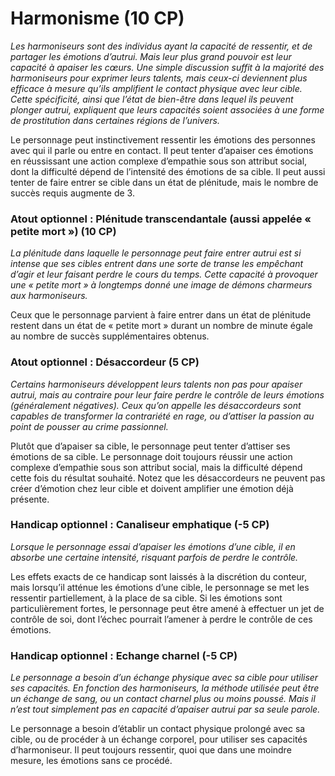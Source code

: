 # Harmonisme (10 CP)
*Les harmoniseurs sont des individus ayant la capacité de ressentir, et de partager les émotions d’autrui. Mais leur plus grand pouvoir est leur capacité à apaiser les cœurs. Une simple discussion suffit à la majorité des harmoniseurs pour exprimer leurs talents, mais ceux-ci deviennent plus efficace à mesure qu’ils amplifient le contact physique avec leur cible. Cette spécificité, ainsi que l’état de bien-être dans lequel ils peuvent plonger autrui, expliquent que leurs capacités soient associées à une forme de prostitution dans certaines régions de l’univers.*

Le personnage peut instinctivement ressentir les émotions des personnes avec qui il parle ou entre en contact. Il peut tenter d’apaiser ces émotions en réussissant une action complexe d’empathie sous son attribut social, dont la difficulté dépend de l’intensité des émotions de sa cible. Il peut aussi tenter de faire entrer se cible dans un état de plénitude, mais le nombre de succès requis augmente de 3.

### Atout optionnel : Plénitude transcendantale (aussi appelée « petite mort ») (10 CP)
*La plénitude dans laquelle le personnage peut faire entrer autrui est si intense que ses cibles entrent dans une sorte de transe les empêchant d’agir et leur faisant perdre le cours du temps. Cette capacité à provoquer une « petite mort » à longtemps donné une image de démons charmeurs aux harmoniseurs.*

Ceux que le personnage parvient à faire entrer dans un état de plénitude restent dans un état de « petite mort » durant un nombre de minute égale au nombre de succès supplémentaires obtenus. 

### Atout optionnel : Désaccordeur (5 CP)
*Certains harmoniseurs développent leurs talents non pas pour apaiser autrui, mais au contraire pour leur faire perdre le contrôle de leurs émotions (généralement négatives). Ceux qu’on appelle les désaccordeurs sont capables de transformer la contrariété en rage, ou d’attiser la passion au point de pousser au crime passionnel.*

Plutôt que d’apaiser sa cible, le personnage peut tenter d’attiser ses émotions de sa cible. Le personnage doit toujours réussir une action complexe d’empathie sous son attribut social, mais la difficulté dépend cette fois du résultat souhaité. Notez que les désaccordeurs ne peuvent pas créer d’émotion chez leur cible et doivent amplifier une émotion déjà présente.

### Handicap optionnel : Canaliseur emphatique (-5 CP)
*Lorsque le personnage essai d’apaiser les émotions d’une cible, il en absorbe une certaine intensité, risquant parfois de perdre le contrôle.*

Les effets exacts de ce handicap sont laissés à la discrétion du conteur, mais lorsqu’il atténue les émotions d’une cible, le personnage se met les ressentir partiellement, à la place de sa cible. Si les émotions sont particulièrement fortes, le personnage peut être amené à effectuer un jet de contrôle de soi, dont l’échec pourrait l’amener à perdre le contrôle de ces émotions.

### Handicap optionnel : Echange charnel (-5 CP)
*Le personnage a besoin d’un échange physique avec sa cible pour utiliser ses capacités. En fonction des harmoniseurs, la méthode utilisée peut être un échange de sang, ou un contact charnel plus ou moins poussé. Mais il n’est tout simplement pas en capacité d’apaiser autrui par sa seule parole.*

Le personnage a besoin d’établir un contact physique prolongé avec sa cible, ou de procéder à un échange corporel, pour utiliser ses capacités d’harmoniseur. Il peut toujours ressentir, quoi que dans une moindre mesure, les émotions sans ce procédé.

